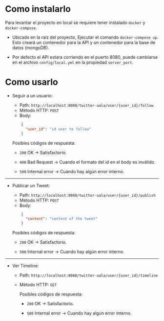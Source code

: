 # Como instalarlo
Para levantar el proyecto en local se requiere tener instalado `docker` y `docker-compose`.
* Ubicado en la raíz del proyecto, Ejecutar el comando `docker-compose up`. Esto creará un contenedor para la API y un contenedor para la base de datos (mongoDB).

* Por defecto el API estara corriendo en el puerto 8080, puede cambiarse en el archivo `config/local.yml` en la propiedad `server_port`.

# Como usarlo

* Seguir a un usuario:
  * Path: `http://localhost:8080/twitter-uala/user/{user_id}/follow`
  * Método HTTP: `POST`
  * Body:  
  
  ```json 
      {
        "user_id": "id user to follow"
      }
  ```
    
    Posibles códigos de respuesta:
    
    * `200` OK -> Satisfactorio.
    
    * `400` Bad Request -> Cuando el formato del id en el body es inválido.

    * `500` Internal error -> Cuando hay algún error interno.

---

* Publicar un Tweet:
  * Path: `http://localhost:8080/twitter-uala/user/{user_id}/publish`
  * Método HTTP: `POST`
  * Body:  
  
  ```json 
      {
        "content": "content of the tweet"
      }
  ```
    
    Posibles códigos de respuesta:
    
    * `200` OK -> Satisfactorio.
    
    * `500` Internal error -> Cuando hay algún error interno.

---

* Ver Timeline:
  * Path: `http://localhost:8080/twitter-uala/user/{user_id}/timeline`
  * Método HTTP: `GET`
    
    Posibles códigos de respuesta:
    
    * `200` OK -> Satisfactorio.
    
    * `500` Internal error -> Cuando hay algún error interno.
